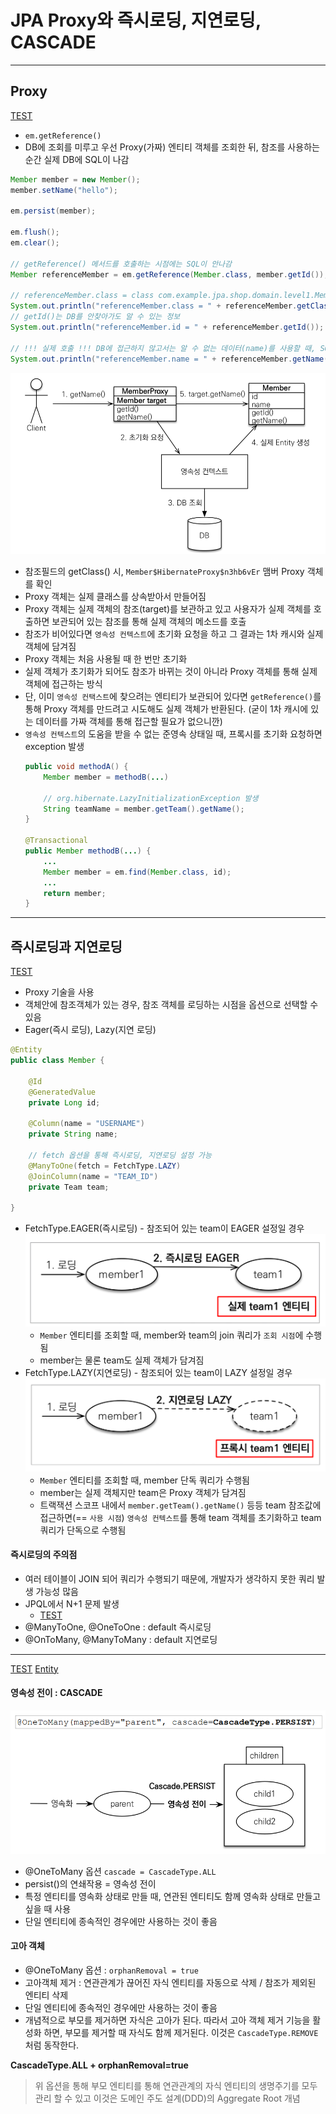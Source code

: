 # JPA Proxy와 즉시로딩, 지연로딩, CASCADE

-----

## Proxy

[TEST](../src/main/java/com/example/jpa/basic/ProxyMain.java)

- `em.getReference()`
- DB에 조회를 미루고 우선 Proxy(가짜) 엔티티 객체를 조회한 뒤, 참조를 사용하는 순간 실제 DB에 SQL이 나감

```java
Member member = new Member();
member.setName("hello");

em.persist(member);

em.flush();
em.clear();

// getReference() 메서드를 호출하는 시점에는 SQL이 안나감
Member referenceMember = em.getReference(Member.class, member.getId());

// referenceMember.class = class com.example.jpa.shop.domain.level1.Member$HibernateProxy$n3hb6vEr
System.out.println("referenceMember.class = " + referenceMember.getClass());
// getId()는 DB를 안찾아가도 알 수 있는 정보
System.out.println("referenceMember.id = " + referenceMember.getId());

// !!! 실제 호출 !!! DB에 접근하지 않고서는 알 수 없는 데이터(name)를 사용할 때, SQL이 실행됨
System.out.println("referenceMember.name = " + referenceMember.getName());
```
![Desktop View](../images/17.png)

 - 참조필드의 getClass() 시, `Member$HibernateProxy$n3hb6vEr` 맴버 Proxy 객체를 확인
 - Proxy 객체는 실제 클래스를 상속받아서 만들어짐
 - Proxy 객체는 실제 객체의 참조(target)를 보관하고 있고 사용자가 실제 객체를 호출하면 보관되어 있는 참조를 통해 실제 객체의 메소드를 호출
 - 참조가 비어있다면 `영속성 컨텍스트`에 초기화 요청을 하고 그 결과는 1차 캐시와 실제 객체에 담겨짐
 - Proxy 객체는 처음 사용될 때 한 번만 초기화
 - 실제 객체가 초기화가 되어도 참조가 바뀌는 것이 아니라 Proxy 객체를 통해 실제 객체에 접근하는 방식
 - 단, 이미 `영속성 컨택스트`에 찾으려는 엔티티가 보관되어 있다면 `getReference()`를 통해 Proxy 객체를 만드려고 시도해도 실제 객체가 반환된다. (굳이 1차 캐시에 있는 데이터를 가짜 객체를 통해 접근할 필요가 없으니깐)
 - `영속성 컨텍스트`의 도움을 받을 수 없는 준영속 상태일 때, 프록시를 초기화 요청하면 exception 발생
    ```java
    public void methodA() {
        Member member = methodB(...)
        
        // org.hibernate.LazyInitializationException 발생
        String teamName = member.getTeam().getName();
    }
    
    @Transactional
    public Member methodB(...) {
        ...
        Member member = em.find(Member.class, id);
        ...
        return member;
    }
    ```

-----

## 즉시로딩과 지연로딩

[TEST](../src/main/java/com/example/jpa/basic/LazyAndEagerMain.java)

 - Proxy 기술을 사용
 - 객체안에 참조객체가 있는 경우, 참조 객체를 로딩하는 시점을 옵션으로 선택할 수 있음
 - Eager(즉시 로딩), Lazy(지연 로딩)

```java
@Entity
public class Member {

    @Id
    @GeneratedValue
    private Long id;

    @Column(name = "USERNAME")
    private String name;

    // fetch 옵션을 통해 즉시로딩, 지연로딩 설정 가능
    @ManyToOne(fetch = FetchType.LAZY)
    @JoinColumn(name = "TEAM_ID")
    private Team team;

}
```
 - FetchType.EAGER(즉시로딩) - 참조되어 있는 team이 EAGER 설정일 경우
   ![Desktop View](../images/18.png)
   - `Member` 엔티티를 조회할 때, member와 team의 join 쿼리가 `조회 시점`에 수행됨
   - member는 물론 team도 실제 객체가 담겨짐
 - FetchType.LAZY(지연로딩) - 참조되어 있는 team이 LAZY 설정일 경우
   ![Desktop View](../images/19.png)
    - `Member` 엔티티를 조회할 때, member 단독 쿼리가 수행됨
    - member는 실제 객체지만 team은 Proxy 객체가 담겨짐
    - 트랙잭션 스코프 내에서 `member.getTeam().getName()` 등등 team 참조값에 접근하면(== `사용 시점`) `영속성 컨텍스트`를 통해 team 객체를 초기화하고 team 쿼리가 단독으로 수행됨

#### 즉시로딩의 주의점

- 여러 테이블이 JOIN 되어 쿼리가 수행되기 때문에, 개발자가 생각하지 못한 쿼리 발생 가능성 많음
- JPQL에서 N+1 문제 발생
  - [TEST](../src/main/java/com/example/jpa/basic/LazyAndEagerMain.java)
- @ManyToOne, @OneToOne : default 즉시로딩
- @OnToMany, @ManyToMany : default 지연로딩

-----

[TEST](../src/main/java/com/example/jpa/basic/CascadeMain.java)
[Entity](../src/main/java/com/example/jpa/shop/domain/level4)

#### 영속성 전이 : CASCADE

![Desktop View](../images/20.png)

 - @OneToMany 옵션 `cascade = CascadeType.ALL`
 - persist()의 연쇄작용 = 영속성 전이
 - 특정 엔티티를 영속화 상태로 만들 때, 연관된 엔티티도 함께 영속화 상태로 만들고 싶을 때 사용
 - 단일 엔티티에 종속적인 경우에만 사용하는 것이 좋음

#### 고아 객체

 - @OneToMany 옵션 : `orphanRemoval = true`
 - 고아객체 제거 : 연관관계가 끊어진 자식 엔티티를 자동으로 삭제 / 참조가 제외된 엔티티 삭제
 - 단일 엔티티에 종속적인 경우에만 사용하는 것이 좋음
 - 개념적으로 부모를 제거하면 자식은 고아가 된다. 따라서 고아 객체 제거 기능을 활성화 하면, 부모를 제거할 때 자식도 함께 제거된다. 이것은 `CascadeType.REMOVE`처럼 동작한다.

**CascadeType.ALL + orphanRemoval=true**

> 위 옵션을 통해 부모 엔티티를 통해 연관관계의 자식 엔티티의 생명주기를 모두 관리 할 수 있고 이것은 도메인 주도 설계(DDD)의 Aggregate Root 개념